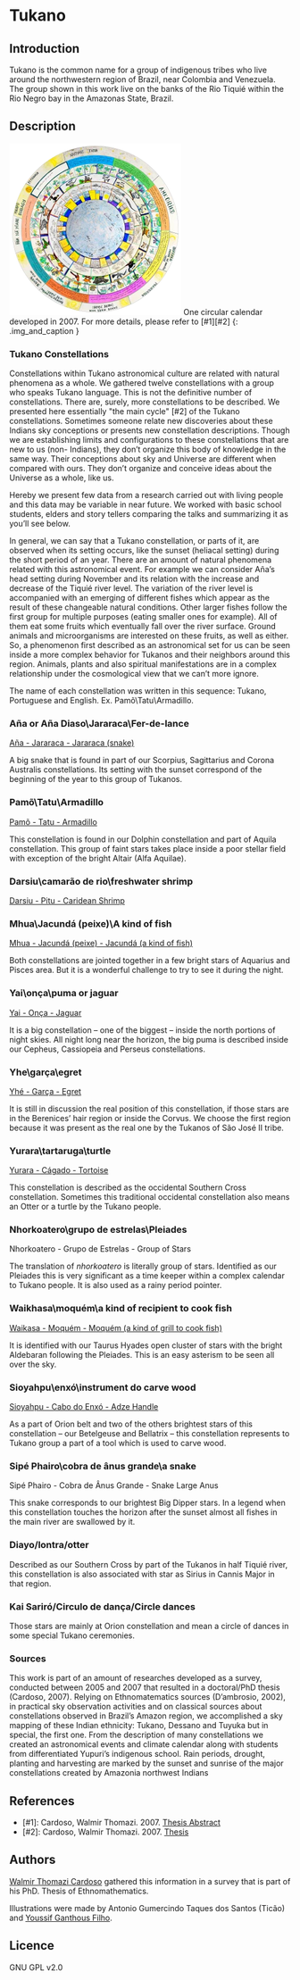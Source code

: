 # Tukano

## Introduction

Tukano is the common name for a group of indigenous tribes who live around the northwestern region of Brazil, near Colombia and Venezuela. The group shown in this work live on the banks of the Rio Tiquié within the Rio Negro bay in the Amazonas State, Brazil.

## Description

![Circular calendar](Calendario_Tukano.webp)
One circular calendar developed in 2007. For more details, please refer to [#1][#2]
{: .img_and_caption }

### Tukano Constellations

Constellations within Tukano astronomical culture are related with natural phenomena as a whole. We gathered twelve constellations with a group who speaks Tukano language. This is not the definitive number of constellations. There are, surely, more constellations to be described. We presented here essentially "the main cycle" [#2] of the Tukano constellations. Sometimes someone relate new discoveries about these Indians sky conceptions or presents new constellation descriptions. Though we are establishing limits and configurations to these constellations that are new to us (non- Indians), they don’t organize this body of knowledge in the same way. Their conceptions about sky and Universe are different when compared with ours. They don’t organize and conceive ideas about the Universe as a whole, like us.

Hereby we present few data from a research carried out with living people and this data may be variable in near future. We worked with basic school students, elders and story tellers comparing the talks and summarizing it as you’ll see below.

In general, we can say that a Tukano constellation, or parts of it, are observed when its setting occurs, like the sunset (heliacal setting) during the short period of an year. There are an amount of natural phenomena related with this astronomical event. For example we can consider Aña’s head setting during November and its relation with the increase and decrease of the Tiquié river level. The variation of the river level is accompanied with an emerging of different fishes which appear as the result of these changeable natural conditions. Other larger fishes follow the first group for multiple purposes (eating smaller ones for example). All of them eat some fruits which eventually fall over the river surface. Ground animals and microorganisms are interested on these fruits, as well as either. So, a phenomenon first described as an astronomical set for us can be seen inside a more complex behavior for Tukanos and their neighbors around this region. Animals, plants and also spiritual manifestations are in a complex relationship under the cosmological view that we can’t more ignore. 

The name of each constellation was written in this sequence: Tukano, Portuguese and English. Ex. Pamõ\\Tatu\\Armadillo.

### Aña or Aña Diaso\\Jararaca\\Fer-de-lance  

<a href="http://en.wikipedia.org/wiki/Bothrops_jararaca">Aña  - Jararaca - Jararaca (snake)</a>

A big snake that is found in part of our Scorpius, Sagittarius and Corona Australis constellations. Its setting with the sunset correspond of the beginning of the year to this group of Tukanos.

### Pamõ\\Tatu\\Armadillo  

<a href="http://en.wikipedia.org/wiki/Armadillo">Pamõ - Tatu - Armadillo</a>

This constellation is found in our Dolphin constellation and part of Aquila constellation. This group of faint stars takes place inside a poor stellar field with exception of the bright Altair (Alfa Aquilae).

### Darsiu\\camarão de rio\\freshwater shrimp  

<a href="http://en.wikipedia.org/wiki/Caridea">Darsiu - Pitu - Caridean Shrimp</a>

### Mhua\\Jacundá (peixe)\\A kind of fish  

<a href="http://pt.wikipedia.org/wiki/Jacund%C3%A1">Mhua - Jacundá (peixe) - Jacundá (a kind of fish)</a>

Both constellations are jointed together in a few bright stars of Aquarius and Pisces area. But it is a wonderful challenge to try to see it during the night.

### Yai\\onça\\puma or jaguar  

<a href="http://en.wikipedia.org/wiki/Jaguar">Yai - Onça - Jaguar</a>

It is a big constellation – one of the biggest – inside the north portions of night skies. All night long near the horizon, the big puma is described inside our Cepheus, Cassiopeia and Perseus constellations.

### Yhe\\garça\\egret  

<a href="http://en.wikipedia.org/wiki/Egret">Yhé - Garça - Egret</a>

It is still in discussion the real position of this constellation, if those stars are in the Berenices’ hair region or inside the Corvus. We choose the first region because it was present as the real one by the Tukanos of São José II tribe.

### Yurara\\tartaruga\\turtle  

<a href="http://en.wikipedia.org/wiki/Tortoise">Yurara - Cágado - Tortoise</a>

This constellation is described as the occidental Southern Cross constellation. Sometimes this traditional occidental constellation also means an Otter or a turtle by the Tukano people.

### Nhorkoatero\\grupo de estrelas\\Pleiades  
Nhorkoatero - Grupo de Estrelas - Group of Stars  

The translation of _nhorkoatero_ is literally group of stars. Identified as our Pleiades this is very significant as a time keeper within a complex calendar to Tukano people. It is also used as a rainy period pointer.

### Waikhasa\\moquém\\a kind of recipient to cook fish  

<a href="http://cozinhacomz.com.br/?food=muquiar-ou-moquear">Waikasa - Moquém - Moquém (a kind of grill to cook fish)</a>

It is identified with our Taurus Hyades open cluster of stars with the bright Aldebaran following the Pleiades. This is an easy asterism to be seen all over the sky.

### Sioyahpu\\enxó\\instrument do carve wood  

<a href="http://en.wikipedia.org/wiki/Adze">Sioyahpu - Cabo do Enxó - Adze Handle</a>

As a part of Orion belt and two of the others brightest stars of this constellation – our Betelgeuse and Bellatrix – this constellation represents to Tukano group a part of a tool which is used to carve wood.

### Sipé Phairo\\cobra de ânus grande\\a snake  
Sipé Phairo - Cobra de Ânus Grande - Snake Large Anus

This snake corresponds to our brightest Big Dipper stars. In a legend when this constellation touches the horizon after the sunset almost all fishes in the main river are swallowed by it.

### Diayo/lontra/otter

Described as our Southern Cross by part of the Tukanos in half Tiquié river, this constellation is also associated with star as Sirius in Cannis Major in that region.

### Kai Sariró/Circulo de dança/Circle dances

Those stars are mainly at Orion constellation and mean a circle of dances in some special Tukano ceremonies.

### Sources

This work is part of an amount of researches developed as a survey, conducted between 2005 and 2007 that resulted in a doctoral/PhD thesis (Cardoso, 2007). Relying on Ethnomatematics sources (D’ambrosio, 2002), in practical sky observation activities and on classical sources about constellations observed in Brazil’s Amazon region, we accomplished a sky mapping of these Indian ethnicity: Tukano, Dessano and Tuyuka but in special, the first one. From the description of many constellations we created an astronomical events and climate calendar along with students from differentiated Yupuri’s indigenous school. Rain periods, drought, planting and harvesting are marked by the sunset and sunrise of the major constellations created by Amazonia northwest Indians

## References

 - [#1]: Cardoso, Walmir Thomazi. 2007. [Thesis Abstract](https://www.sapientia.pucsp.br/handle/handle/11272)
 - [#2]: Cardoso, Walmir Thomazi. 2007. [Thesis](https://www.sapientia.pucsp.br/bitstream/handle/11272/1/Walmir%20Thomazi%20Cardoso.pdf)


## Authors

[Walmir Thomazi Cardoso](mailto:walmir.astronomia@gmail.com) gathered this information in a survey that is part of his PhD. Thesis of Ethnomathematics.

Illustrations were made by Antonio Gumercindo Taques dos Santos (Ticão) and [Youssif Ganthous Filho](mailto:youssif@gmail.com).

## Licence

GNU GPL v2.0
